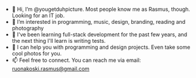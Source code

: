 - 👋 Hi, I’m @yougetduhpicture. Most people know me as Rasmus, though. Looking for an IT job. 
- 👀 I’m interested in programming, music, design, branding, reading and photography
- 🌱 I've been learning full-stack development for the past few years, and the next thing I'll learn is writing tests.
- 💞️ I can help you with programming and design projects. Even take some cool photos for you.
- 📫 Feel free to connect. You can reach me via email: ruonakoski.rasmus@gmail.com

<!---
yougetduhpicture/yougetduhpicture is a ✨ special ✨ repository because its `README.md` (this file) appears on your GitHub profile.
You can click the Preview link to take a look at your changes.
--->
